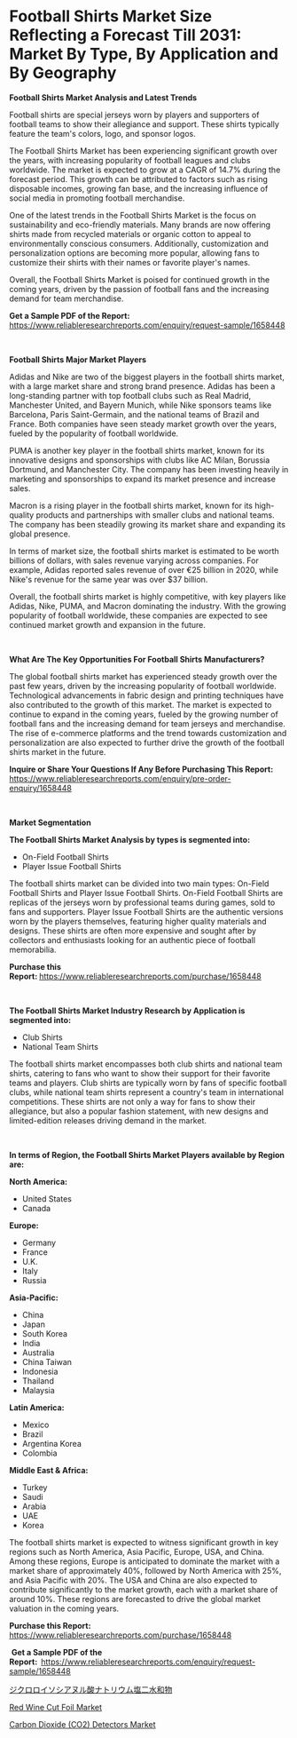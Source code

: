 <p><h1>Football Shirts Market Size Reflecting a Forecast Till 2031: Market By Type, By Application and By Geography</h1></p><p><strong>Football Shirts Market Analysis and Latest Trends</strong></p>
<p><p>Football shirts are special jerseys worn by players and supporters of football teams to show their allegiance and support. These shirts typically feature the team's colors, logo, and sponsor logos.</p><p>The Football Shirts Market has been experiencing significant growth over the years, with increasing popularity of football leagues and clubs worldwide. The market is expected to grow at a CAGR of 14.7% during the forecast period. This growth can be attributed to factors such as rising disposable incomes, growing fan base, and the increasing influence of social media in promoting football merchandise.</p><p>One of the latest trends in the Football Shirts Market is the focus on sustainability and eco-friendly materials. Many brands are now offering shirts made from recycled materials or organic cotton to appeal to environmentally conscious consumers. Additionally, customization and personalization options are becoming more popular, allowing fans to customize their shirts with their names or favorite player's names.</p><p>Overall, the Football Shirts Market is poised for continued growth in the coming years, driven by the passion of football fans and the increasing demand for team merchandise.</p></p>
<p><strong>Get a Sample PDF of the Report:&nbsp;</strong> <a href="https://www.reliableresearchreports.com/enquiry/request-sample/1658448">https://www.reliableresearchreports.com/enquiry/request-sample/1658448</a></p>
<p>&nbsp;</p>
<p><strong>Football Shirts Major Market Players</strong></p>
<p><p>Adidas and Nike are two of the biggest players in the football shirts market, with a large market share and strong brand presence. Adidas has been a long-standing partner with top football clubs such as Real Madrid, Manchester United, and Bayern Munich, while Nike sponsors teams like Barcelona, Paris Saint-Germain, and the national teams of Brazil and France. Both companies have seen steady market growth over the years, fueled by the popularity of football worldwide.</p><p>PUMA is another key player in the football shirts market, known for its innovative designs and sponsorships with clubs like AC Milan, Borussia Dortmund, and Manchester City. The company has been investing heavily in marketing and sponsorships to expand its market presence and increase sales.</p><p>Macron is a rising player in the football shirts market, known for its high-quality products and partnerships with smaller clubs and national teams. The company has been steadily growing its market share and expanding its global presence.</p><p>In terms of market size, the football shirts market is estimated to be worth billions of dollars, with sales revenue varying across companies. For example, Adidas reported sales revenue of over €25 billion in 2020, while Nike's revenue for the same year was over $37 billion.</p><p>Overall, the football shirts market is highly competitive, with key players like Adidas, Nike, PUMA, and Macron dominating the industry. With the growing popularity of football worldwide, these companies are expected to see continued market growth and expansion in the future.</p></p>
<p>&nbsp;</p>
<p><strong>What Are The Key Opportunities For Football Shirts Manufacturers?</strong></p>
<p><p>The global football shirts market has experienced steady growth over the past few years, driven by the increasing popularity of football worldwide. Technological advancements in fabric design and printing techniques have also contributed to the growth of this market. The market is expected to continue to expand in the coming years, fueled by the growing number of football fans and the increasing demand for team jerseys and merchandise. The rise of e-commerce platforms and the trend towards customization and personalization are also expected to further drive the growth of the football shirts market in the future.</p></p>
<p><strong>Inquire or Share Your Questions If Any Before Purchasing This Report:</strong> <a href="https://www.reliableresearchreports.com/enquiry/pre-order-enquiry/1658448">https://www.reliableresearchreports.com/enquiry/pre-order-enquiry/1658448</a></p>
<p>&nbsp;</p>
<p><strong>Market Segmentation</strong></p>
<p><strong>The Football Shirts Market Analysis by types is segmented into:</strong></p>
<p><ul><li>On-Field Football Shirts</li><li>Player Issue Football Shirts</li></ul></p>
<p><p>The football shirts market can be divided into two main types: On-Field Football Shirts and Player Issue Football Shirts. On-Field Football Shirts are replicas of the jerseys worn by professional teams during games, sold to fans and supporters. Player Issue Football Shirts are the authentic versions worn by the players themselves, featuring higher quality materials and designs. These shirts are often more expensive and sought after by collectors and enthusiasts looking for an authentic piece of football memorabilia.</p></p>
<p><strong>Purchase this Report:&nbsp;</strong><a href="https://www.reliableresearchreports.com/purchase/1658448">https://www.reliableresearchreports.com/purchase/1658448</a></p>
<p>&nbsp;</p>
<p><strong>The Football Shirts Market Industry Research by Application is segmented into:</strong></p>
<p><ul><li>Club Shirts</li><li>National Team Shirts</li></ul></p>
<p><p>The football shirts market encompasses both club shirts and national team shirts, catering to fans who want to show their support for their favorite teams and players. Club shirts are typically worn by fans of specific football clubs, while national team shirts represent a country's team in international competitions. These shirts are not only a way for fans to show their allegiance, but also a popular fashion statement, with new designs and limited-edition releases driving demand in the market.</p></p>
<p>&nbsp;</p>
<p><strong>In terms of Region, the Football Shirts Market Players available by Region are:</strong></p>
<p>
    <p> <strong> North America: </strong>
        <ul>
            <li>United States</li>
            <li>Canada</li>
        </ul>
        </p> 
    <p> <strong> Europe: </strong>
        <ul>
            <li>Germany</li>
            <li>France</li>
            <li>U.K.</li>
            <li>Italy</li>
            <li>Russia</li>
        </ul>
        </p> 
    <p> <strong> Asia-Pacific: </strong>
        <ul>
            <li>China</li>
            <li>Japan</li>
            <li>South Korea</li>
            <li>India</li>
            <li>Australia</li>
            <li>China Taiwan</li>
            <li>Indonesia</li>
            <li>Thailand</li>
            <li>Malaysia</li>
        </ul>
        </p> 
    <p> <strong> Latin America: </strong>
        <ul>
            <li>Mexico</li>
            <li>Brazil</li>
            <li>Argentina Korea</li>
            <li>Colombia</li>
        </ul>
        </p> 
    <p> <strong> Middle East & Africa: </strong>
        <ul>
            <li>Turkey</li>
            <li>Saudi</li>
            <li>Arabia</li>
            <li>UAE</li>
            <li>Korea</li>
        </ul>
    </p>
    </p>
<p><p>The football shirts market is expected to witness significant growth in key regions such as North America, Asia Pacific, Europe, USA, and China. Among these regions, Europe is anticipated to dominate the market with a market share of approximately 40%, followed by North America with 25%, and Asia Pacific with 20%. The USA and China are also expected to contribute significantly to the market growth, each with a market share of around 10%. These regions are forecasted to drive the global market valuation in the coming years.</p></p>
<p><strong>Purchase this Report: </strong><a href="https://www.reliableresearchreports.com/purchase/1658448">https://www.reliableresearchreports.com/purchase/1658448</a></p>
<p>&nbsp;<strong>Get a Sample PDF of the Report:&nbsp;&nbsp;</strong><a href="https://www.reliableresearchreports.com/enquiry/request-sample/1658448">https://www.reliableresearchreports.com/enquiry/request-sample/1658448</a></p>
<p><strong></strong></p>
<p><p><a href="https://github.com/ycmtqqhvk3273/Market-Research-Report-List-1/blob/main/69782673553.md">ジクロロイソシアヌル酸ナトリウム塩二水和物</a></p><p><a href="https://issuu.com/reportprime-2/docs/red-wine-cut-foil-market-size-2030.pptx">Red Wine Cut Foil Market</a></p><p><a href="https://issuu.com/reportprime-2/docs/carbon-dioxide-co2-detectors-market-size-2030.pptx">Carbon Dioxide (CO2) Detectors Market</a></p></p>